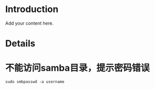 # Introduction #

Add your content here.


# Details #

# 不能访问samba目录，提示密码错误 #
```
sudo smbpasswd -a username
```